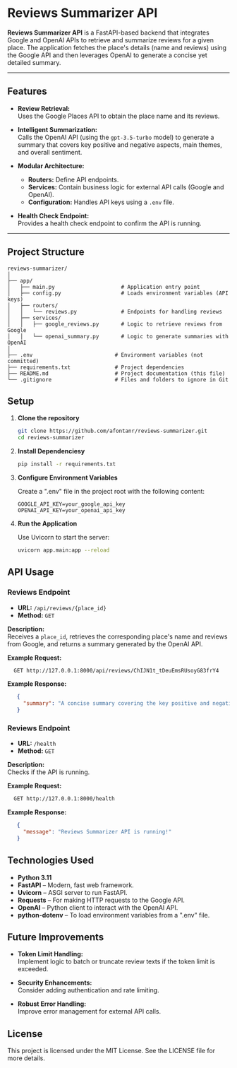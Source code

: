 # Reviews Summarizer API

**Reviews Summarizer API** is a FastAPI-based backend that integrates Google and OpenAI APIs to retrieve and summarize reviews for a given place. The application fetches the place's details (name and reviews) using the Google API and then leverages OpenAI to generate a concise yet detailed summary.

---

## Features

- **Review Retrieval:**  
  Uses the Google Places API to obtain the place name and its reviews.

- **Intelligent Summarization:**  
  Calls the OpenAI API (using the `gpt-3.5-turbo` model) to generate a summary that covers key positive and negative aspects, main themes, and overall sentiment.

- **Modular Architecture:**  
  - **Routers:** Define API endpoints.
  - **Services:** Contain business logic for external API calls (Google and OpenAI).
  - **Configuration:** Handles API keys using a `.env` file.

- **Health Check Endpoint:**  
  Provides a health check endpoint to confirm the API is running.

---

## Project Structure

```plaintext
reviews-summarizer/
│
├── app/
│   ├── main.py                     # Application entry point
│   ├── config.py                   # Loads environment variables (API keys)
│   ├── routers/
│   │   └── reviews.py              # Endpoints for handling reviews
│   ├── services/
│   │   ├── google_reviews.py       # Logic to retrieve reviews from Google
│   │   └── openai_summary.py       # Logic to generate summaries with OpenAI
│
├── .env                          # Environment variables (not committed)
├── requirements.txt              # Project dependencies
├── README.md                     # Project documentation (this file)
└── .gitignore                    # Files and folders to ignore in Git
```
## Setup

1. **Clone the repository**

   ```bash
   git clone https://github.com/afontanr/reviews-summarizer.git
   cd reviews-summarizer
   ```
2. **Install Dependenciesy**
   ```bash
   pip install -r requirements.txt
   ```
3. **Configure Environment Variables**

   Create a ".env" file in the project root with the following content:
   ```dotenv
   GOOGLE_API_KEY=your_google_api_key
   OPENAI_API_KEY=your_openai_api_key
   ```
4. **Run the Application**

   Use Uvicorn to start the server:
   ```bash
   uvicorn app.main:app --reload
   ```

## API Usage

### Reviews Endpoint

- **URL:** `/api/reviews/{place_id}`  
- **Method:** `GET`

**Description:**  
Receives a `place_id`, retrieves the corresponding place's name and reviews from Google, and returns a summary generated by the OpenAI API.

**Example Request:**

```bash
  GET http://127.0.0.1:8000/api/reviews/ChIJN1t_tDeuEmsRUsoyG83frY4
```
**Example Response:**
```json
   {
     "summary": "A concise summary covering the key positive and negative aspects, main themes, and overall sentiment of the reviews."
   }
```

### Reviews Endpoint

- **URL:** `/health`  
- **Method:** `GET`

**Description:**  
Checks if the API is running.

**Example Request:**

```bash
  GET http://127.0.0.1:8000/health
```

**Example Response:**
```json
   {
     "message": "Reviews Summarizer API is running!"
   }
```

## Technologies Used
- **Python 3.11**
- **FastAPI** – Modern, fast web framework.
- **Uvicorn** – ASGI server to run FastAPI.
- **Requests** – For making HTTP requests to the Google API.
- **OpenAI** – Python client to interact with the OpenAI API.
- **python-dotenv** – To load environment variables from a ".env" file.

## Future Improvements
- **Token Limit Handling:**  
  Implement logic to batch or truncate review texts if the token limit is exceeded.

- **Security Enhancements:**  
  Consider adding authentication and rate limiting.

- **Robust Error Handling:**  
  Improve error management for external API calls.

## License
This project is licensed under the MIT License. See the LICENSE file for more details.
